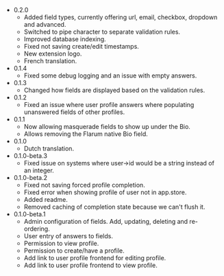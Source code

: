 - 0.2.0
  - Added field types, currently offering url, email, checkbox, dropdown and advanced.
  - Switched to pipe character to separate validation rules.
  - Improved database indexing.
  - Fixed not saving create/edit timestamps.
  - New extension logo.
  - French translation.
- 0.1.4
  - Fixed some debug logging and an issue with empty answers.
- 0.1.3
  - Changed how fields are displayed based on the validation rules.
- 0.1.2
  - Fixed an issue where user profile answers where populating unanswered fields of other profiles.
- 0.1.1
  - Now allowing masquerade fields to show up under the Bio.
  - Allows removing the Flarum native Bio field.
- 0.1.0
  - Dutch translation.
- 0.1.0-beta.3
  - Fixed issue on systems where user->id would be a string instead of an integer.
- 0.1.0-beta.2
  - Fixed not saving forced profile completion.
  - Fixed error when showing profile of user not in app.store.
  - Added readme.
  - Removed caching of completion state because we can't flush it.
- 0.1.0-beta.1
  - Admin configuration of fields. Add, updating, deleting and re-ordering.
  - User entry of answers to fields.
  - Permission to view profile.
  - Permission to create/have a profile.
  - Add link to user profile frontend for editing profile.
  - Add link to user profile frontend to view profile.
